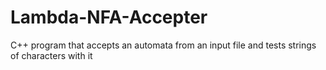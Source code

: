 # Lambda-NFA-Accepter
 C++ program that accepts an automata from an input file and tests strings of characters with it
